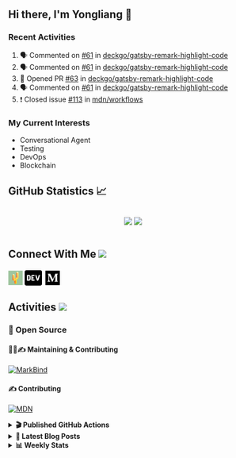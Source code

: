 ## Hi there, I'm Yongliang 👋

### Recent Activities

<!--START_SECTION:activity-->
1. 🗣 Commented on [#61](https://github.com/deckgo/gatsby-remark-highlight-code/issues/61) in [deckgo/gatsby-remark-highlight-code](https://github.com/deckgo/gatsby-remark-highlight-code)
2. 🗣 Commented on [#61](https://github.com/deckgo/gatsby-remark-highlight-code/issues/61) in [deckgo/gatsby-remark-highlight-code](https://github.com/deckgo/gatsby-remark-highlight-code)
3. 💪 Opened PR [#63](https://github.com/deckgo/gatsby-remark-highlight-code/pull/63) in [deckgo/gatsby-remark-highlight-code](https://github.com/deckgo/gatsby-remark-highlight-code)
4. 🗣 Commented on [#61](https://github.com/deckgo/gatsby-remark-highlight-code/issues/61) in [deckgo/gatsby-remark-highlight-code](https://github.com/deckgo/gatsby-remark-highlight-code)
5. ❗️ Closed issue [#113](https://github.com/mdn/workflows/issues/113) in [mdn/workflows](https://github.com/mdn/workflows)
<!--END_SECTION:activity-->

### My Current Interests

- Conversational Agent
- Testing
- DevOps
- Blockchain

## GitHub Statistics :chart_with_upwards_trend:
<div align="center">
<div style="display: flex; align-items: center; justify-content: center;">

[![](https://github-readme-stats-tlylt.vercel.app/api?username=tlylt&show_icons=true&theme=tokyonight&hide_border=true&locale=en)](https://github.com/tlylt)
[![](https://github-readme-streak-stats.herokuapp.com/?user=tlylt&theme=tokyonight&hide_border=true)](https://github.com/tlylt)
</div>
</div>

## Connect With Me <img src="https://media.giphy.com/media/2wh5K5yE3ulp3xgYcG/giphy-downsized.gif" width="30">

<a href="https://www.yongliangliu.com/" target="_blank"><img align="center" src="static/site-icon.png" alt="yongliangliu.com" height="29" width="29" /></a>
<a href="https://dev.to/tlylt" target="_blank"><img align="center" src="static/dev-badge.svg" alt="dev.to/tlylt" height="35" width="35" /></a>
<a href="https://tlylt.medium.com" target="_blank"><img align="center" src="static/medium.png" alt="tlylt.medium.com" height="35" width="35" /></a>

## Activities <img src="https://media.giphy.com/media/WUlplcMpOCEmTGBtBW/giphy.gif" width="30">

### 🔭 Open Source

#### 👷‍♂️✍️ Maintaining & Contributing
[![MarkBind](https://github-readme-stats-tlylt.vercel.app/api/pin/?username=markbind&repo=markbind)](https://github.com/MarkBind/markbind)

#### ✍️ Contributing
[![MDN](https://github-readme-stats-tlylt.vercel.app/api/pin/?username=mdn&repo=content)](https://github.com/mdn/content)

<details>
<summary> <b>🎬 Published GitHub Actions </b> </summary>

[![install-graphviz](https://github-readme-stats-tlylt.vercel.app/api/pin/?username=tlylt&repo=install-graphviz)](https://github.com/tlylt/install-graphviz)

[![reposense-action](https://github-readme-stats-tlylt.vercel.app/api/pin/?username=tlylt&repo=reposense-action)](https://github.com/tlylt/reposense-action)

[![markbin-action](https://github-readme-stats-tlylt.vercel.app/api/pin/?username=markbind&repo=markbind-action)](https://github.com/MarkBind/markbind-action)

</details>

<details>
<summary> <b>📕 Latest Blog Posts</b> </summary>

<!-- BLOG-POST-LIST:START -->
- [Create VSCode Snippets for Markdown Blog Workflows](https://www.yongliangliu.com/blog/vscode-snippets/)
- [My Journey into Open Source](https://www.yongliangliu.com/blog/my-journey-into-open-source/)
- [Resources for Orbital CP2106 Independent Software Development Project](https://www.yongliangliu.com/blog/orbital-prep/)
- [A Brief Description of Ransomware Attacks](https://www.yongliangliu.com/blog/ransomware-essay/)
- [End of University Year 3 Sem 1](https://www.yongliangliu.com/blog/end-of-year-3-sem-1/)
<!-- BLOG-POST-LIST:END -->

</details>

<details>
<summary> <b>📊 Weekly Stats</b> </summary>

<!--START_SECTION:waka-->
![Code Time](http://img.shields.io/badge/Code%20Time-687%20hrs%2029%20mins-blue)

**🐱 My GitHub Data** 

> 🏆 47 Contributions in the Year 2023
 > 
> 📦 333.4 kB Used in GitHub's Storage 
 > 
> 🚫 Not Opted to Hire
 > 
> 📜 142 Public Repositories 
 > 
> 🔑 26 Private Repositories  
 > 
**I'm an Early 🐤** 

```text
🌞 Morning    305 commits    ███████░░░░░░░░░░░░░░░░░░   28.8% 
🌆 Daytime    256 commits    ██████░░░░░░░░░░░░░░░░░░░   24.17% 
🌃 Evening    416 commits    █████████░░░░░░░░░░░░░░░░   39.28% 
🌙 Night      82 commits     ██░░░░░░░░░░░░░░░░░░░░░░░   7.74%

```
📅 **I'm Most Productive on Friday** 

```text
Monday       144 commits    ███░░░░░░░░░░░░░░░░░░░░░░   13.6% 
Tuesday      85 commits     ██░░░░░░░░░░░░░░░░░░░░░░░   8.03% 
Wednesday    160 commits    ███░░░░░░░░░░░░░░░░░░░░░░   15.11% 
Thursday     165 commits    ████░░░░░░░░░░░░░░░░░░░░░   15.58% 
Friday       227 commits    █████░░░░░░░░░░░░░░░░░░░░   21.44% 
Saturday     146 commits    ███░░░░░░░░░░░░░░░░░░░░░░   13.79% 
Sunday       132 commits    ███░░░░░░░░░░░░░░░░░░░░░░   12.46%

```


📊 **This Week I Spent My Time On** 

```text
⌚︎ Time Zone: Asia/Singapore

💬 Programming Languages: 
Markdown                 12 hrs 49 mins      ████████████░░░░░░░░░░░░░   49.76% 
TypeScript               7 hrs 40 mins       ███████░░░░░░░░░░░░░░░░░░   29.77% 
JavaScript               2 hrs 18 mins       ██░░░░░░░░░░░░░░░░░░░░░░░   8.96% 
JSON                     2 hrs 15 mins       ██░░░░░░░░░░░░░░░░░░░░░░░   8.75% 
Other                    23 mins             ░░░░░░░░░░░░░░░░░░░░░░░░░   1.52%

```


 Last Updated on 09/01/2023 00:36:21 UTC
<!--END_SECTION:waka-->

</details>
